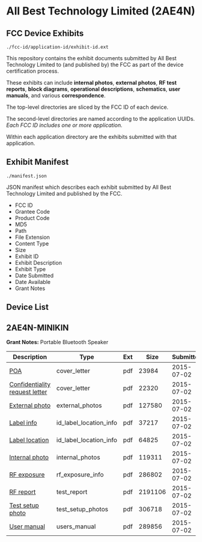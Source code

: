 # All Best Technology Limited (2AE4N)
## FCC Device Exhibits

```
./fcc-id/application-id/exhibit-id.ext
```

This repository contains the exhibit documents submitted by All Best Technology Limited to (and published by) the FCC as part of the device certification process.

These exhibits can include **internal photos**, **external photos**, **RF test reports**, **block diagrams**, **operational descriptions**, **schematics**, **user manuals**, and various **correspondence**.

The top-level directories are sliced by the FCC ID of each device.

The second-level directories are named according to the application UUIDs. *Each FCC ID includes one or more application.*

Within each application directory are the exhibits submitted with that application. 

## Exhibit Manifest

```
./manifest.json
```

JSON manifest which describes each exhibit submitted by All Best Technology Limited and published by the FCC.

- FCC ID
- Grantee Code
- Product Code
- MD5
- Path
- File Extension
- Content Type
- Size
- Exhibit ID
- Exhibit Description
- Exhibit Type
- Date Submitted
- Date Available
- Grant Notes

## Device List
## 2AE4N-MINIKIN
**Grant Notes:** Portable Bluetooth Speaker

| Description | Type | Ext | Size | Submitted | Available |
| ----------- | ---- | --- | ---- | --------- | --------- |
| [POA](2AE4N-MINIKIN/73d7173840f087607975c12ef2cbf485/2664537.pdf) | cover_letter | pdf | 23984 | 2015-07-02 | 2015-07-02 |
| [Confidentiality request letter](2AE4N-MINIKIN/73d7173840f087607975c12ef2cbf485/2664538.pdf) | cover_letter | pdf | 22320 | 2015-07-02 | 2015-07-02 |
| [External photo](2AE4N-MINIKIN/73d7173840f087607975c12ef2cbf485/2664550.pdf) | external_photos | pdf | 127580 | 2015-07-02 | 2015-07-02 |
| [Label info](2AE4N-MINIKIN/73d7173840f087607975c12ef2cbf485/2664551.pdf) | id_label_location_info | pdf | 37217 | 2015-07-02 | 2015-07-02 |
| [Label location](2AE4N-MINIKIN/73d7173840f087607975c12ef2cbf485/2664553.pdf) | id_label_location_info | pdf | 64825 | 2015-07-02 | 2015-07-02 |
| [Internal photo](2AE4N-MINIKIN/73d7173840f087607975c12ef2cbf485/2664552.pdf) | internal_photos | pdf | 119311 | 2015-07-02 | 2015-07-02 |
| [RF exposure](2AE4N-MINIKIN/73d7173840f087607975c12ef2cbf485/2664544.pdf) | rf_exposure_info | pdf | 286802 | 2015-07-02 | 2015-07-02 |
| [RF report](2AE4N-MINIKIN/73d7173840f087607975c12ef2cbf485/2664546.pdf) | test_report | pdf | 2191106 | 2015-07-02 | 2015-07-02 |
| [Test setup photo](2AE4N-MINIKIN/73d7173840f087607975c12ef2cbf485/2664549.pdf) | test_setup_photos | pdf | 306718 | 2015-07-02 | 2015-07-02 |
| [User manual](2AE4N-MINIKIN/73d7173840f087607975c12ef2cbf485/2664554.pdf) | users_manual | pdf | 289856 | 2015-07-02 | 2015-07-02 |
